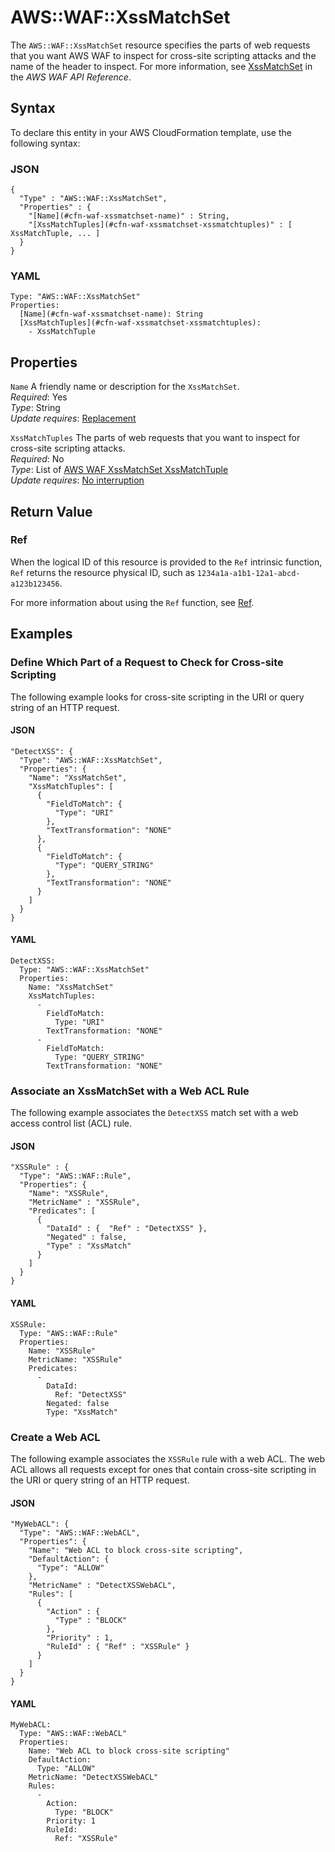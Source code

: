 # AWS::WAF::XssMatchSet<a name="aws-resource-waf-xssmatchset"></a>

The `AWS::WAF::XssMatchSet` resource specifies the parts of web requests that you want AWS WAF to inspect for cross\-site scripting attacks and the name of the header to inspect\. For more information, see [XssMatchSet](https://docs.aws.amazon.com/waf/latest/APIReference/API_XssMatchSet.html) in the *AWS WAF API Reference*\.

## Syntax<a name="aws-resource-waf-xssmatchset-syntax"></a>

To declare this entity in your AWS CloudFormation template, use the following syntax:

### JSON<a name="aws-resource-waf-xssmatchset-syntax.json"></a>

```
{
  "Type" : "AWS::WAF::XssMatchSet",
  "Properties" : {
    "[Name](#cfn-waf-xssmatchset-name)" : String,
    "[XssMatchTuples](#cfn-waf-xssmatchset-xssmatchtuples)" : [ XssMatchTuple, ... ]
  }
}
```

### YAML<a name="aws-resource-waf-xssmatchset-syntax.yaml"></a>

```
Type: "AWS::WAF::XssMatchSet"
Properties: 
  [Name](#cfn-waf-xssmatchset-name): String
  [XssMatchTuples](#cfn-waf-xssmatchset-xssmatchtuples):
    - XssMatchTuple
```

## Properties<a name="w13ab1c21c10d234c37b7"></a>

`Name`  <a name="cfn-waf-xssmatchset-name"></a>
A friendly name or description for the `XssMatchSet`\.  
*Required*: Yes  
*Type*: String  
*Update requires*: [Replacement](using-cfn-updating-stacks-update-behaviors.md#update-replacement)

`XssMatchTuples`  <a name="cfn-waf-xssmatchset-xssmatchtuples"></a>
The parts of web requests that you want to inspect for cross\-site scripting attacks\.  
*Required*: No  
*Type*: List of [AWS WAF XssMatchSet XssMatchTuple](aws-properties-waf-xssmatchset-xssmatchtuple.md)  
*Update requires*: [No interruption](using-cfn-updating-stacks-update-behaviors.md#update-no-interrupt)

## Return Value<a name="w13ab1c21c10d234c37b9"></a>

### Ref<a name="w13ab1c21c10d234c37b9b2"></a>

When the logical ID of this resource is provided to the `Ref` intrinsic function, `Ref` returns the resource physical ID, such as `1234a1a-a1b1-12a1-abcd-a123b123456`\.

For more information about using the `Ref` function, see [Ref](intrinsic-function-reference-ref.md)\.

## Examples<a name="w13ab1c21c10d234c37c11"></a>

### Define Which Part of a Request to Check for Cross\-site Scripting<a name="w13ab1c21c10d234c37c11b2"></a>

The following example looks for cross\-site scripting in the URI or query string of an HTTP request\.

#### JSON<a name="aws-resource-waf-xssmatchset-example1.json"></a>

```
"DetectXSS": {
  "Type": "AWS::WAF::XssMatchSet",
  "Properties": {
    "Name": "XssMatchSet",
    "XssMatchTuples": [
      {
        "FieldToMatch": {
          "Type": "URI"
        },
        "TextTransformation": "NONE"
      },
      {
        "FieldToMatch": {
          "Type": "QUERY_STRING"
        },
        "TextTransformation": "NONE"
      }
    ]
  }
}
```

#### YAML<a name="aws-resource-waf-xssmatchset-example1.yaml"></a>

```
DetectXSS: 
  Type: "AWS::WAF::XssMatchSet"
  Properties: 
    Name: "XssMatchSet"
    XssMatchTuples: 
      - 
        FieldToMatch: 
          Type: "URI"
        TextTransformation: "NONE"
      - 
        FieldToMatch: 
          Type: "QUERY_STRING"
        TextTransformation: "NONE"
```

### Associate an XssMatchSet with a Web ACL Rule<a name="w13ab1c21c10d234c37c11b4"></a>

The following example associates the `DetectXSS` match set with a web access control list \(ACL\) rule\.

#### JSON<a name="aws-resource-waf-xssmatchset-example2.json"></a>

```
"XSSRule" : {
  "Type": "AWS::WAF::Rule",
  "Properties": {
    "Name": "XSSRule",
    "MetricName" : "XSSRule",
    "Predicates": [
      {
        "DataId" : {  "Ref" : "DetectXSS" },
        "Negated" : false,
        "Type" : "XssMatch"
      }
    ]
  }
}
```

#### YAML<a name="aws-resource-waf-xssmatchset-example2.yaml"></a>

```
XSSRule: 
  Type: "AWS::WAF::Rule"
  Properties: 
    Name: "XSSRule"
    MetricName: "XSSRule"
    Predicates: 
      - 
        DataId: 
          Ref: "DetectXSS"
        Negated: false
        Type: "XssMatch"
```

### Create a Web ACL<a name="w13ab1c21c10d234c37c11b6"></a>

The following example associates the `XSSRule` rule with a web ACL\. The web ACL allows all requests except for ones that contain cross\-site scripting in the URI or query string of an HTTP request\.

#### JSON<a name="aws-resource-waf-xssmatchset-example3.json"></a>

```
"MyWebACL": {
  "Type": "AWS::WAF::WebACL",
  "Properties": {
    "Name": "Web ACL to block cross-site scripting",
    "DefaultAction": {
      "Type": "ALLOW"
    },
    "MetricName" : "DetectXSSWebACL",
    "Rules": [
      {
        "Action" : {
          "Type" : "BLOCK"
        },
        "Priority" : 1,
        "RuleId" : { "Ref" : "XSSRule" }
      }
    ]
  }
}
```

#### YAML<a name="aws-resource-waf-xssmatchset-example3.yaml"></a>

```
MyWebACL: 
  Type: "AWS::WAF::WebACL"
  Properties: 
    Name: "Web ACL to block cross-site scripting"
    DefaultAction: 
      Type: "ALLOW"
    MetricName: "DetectXSSWebACL"
    Rules: 
      - 
        Action: 
          Type: "BLOCK"
        Priority: 1
        RuleId: 
          Ref: "XSSRule"
```